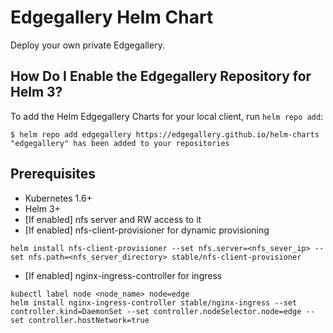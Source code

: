 # Edgegallery Helm Chart

Deploy your own private Edgegallery.

## How Do I Enable the Edgegallery Repository for Helm 3?

To add the Helm Edgegallery Charts for your local client, run `helm repo add`:

```
$ helm repo add edgegallery https://edgegallery.github.io/helm-charts
"edgegallery" has been added to your repositories
```

## Prerequisites
* Kubernetes 1.6+
* Helm 3+
* [If enabled] nfs server and RW access to it
* [If enabled] nfs-client-provisioner for dynamic provisioning
```
helm install nfs-client-provisioner --set nfs.server=<nfs_sever_ip> --set nfs.path=<nfs_server_directory> stable/nfs-client-provisioner 
```
* [If enabled] nginx-ingress-controller for ingress
```
kubectl label node <node_name> node=edge
helm install nginx-ingress-controller stable/nginx-ingress --set controller.kind=DaemonSet --set controller.nodeSelector.node=edge --set controller.hostNetwork=true
```
